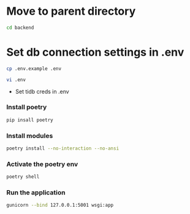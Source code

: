 # Move to parent directory
```bash
cd backend
```

# Set db connection settings in .env
```bash
cp .env.example .env
```
```bash
vi .env
```
* Set tidb creds in .env

### Install poetry
```bash
pip insall poetry
```

### Install modules
```bash
poetry install --no-interaction --no-ansi
```

### Activate the poetry env
```bash
poetry shell
```

### Run the application
```bash
gunicorn --bind 127.0.0.1:5001 wsgi:app
```
